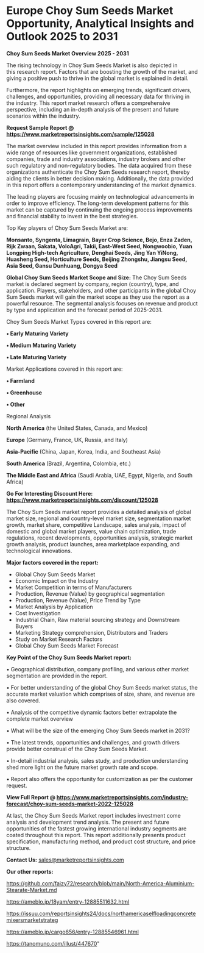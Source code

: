 # Europe Choy Sum Seeds Market Opportunity, Analytical Insights and Outlook 2025 to 2031

<Strong> Choy Sum Seeds Market Overview 2025 - 2031</strong>

The rising technology in Choy Sum Seeds Market is also depicted in this research report. Factors that are boosting the growth of the market, and giving a positive push to thrive in the global market is explained in detail.

Furthermore, the report highlights on emerging trends, significant drivers, challenges, and opportunities, providing all necessary data for thriving in the industry. This report market research offers a comprehensive perspective, including an in-depth analysis of the present and future scenarios within the industry.

<strong>Request Sample Report @ <a href=https://www.marketreportsinsights.com/sample/125028>https://www.marketreportsinsights.com/sample/125028</a></strong>

The market overview included in this report provides information from a wide range of resources like government organizations, established companies, trade and industry associations, industry brokers and other such regulatory and non-regulatory bodies. The data acquired from these organizations authenticate the Choy Sum Seeds research report, thereby aiding the clients in better decision making. Additionally, the data provided in this report offers a contemporary understanding of the market dynamics.

The leading players are focusing mainly on technological advancements in order to improve efficiency. The long-term development patterns for this market can be captured by continuing the ongoing process improvements and financial stability to invest in the best strategies.

Top Key players of Choy Sum Seeds Market are:

<strong>Monsanto, Syngenta, Limagrain, Bayer Crop Science, Bejo, Enza Zaden, Rijk Zwaan, Sakata, VoloAgri, Takii, East-West Seed, Nongwoobio, Yuan Longping High-tech Agriculture, Denghai Seeds, Jing Yan YiNong, Huasheng Seed, Horticulture Seeds, Beijing Zhongshu, Jiangsu Seed, Asia Seed, Gansu Dunhuang, Dongya Seed</strong>

<strong><b>Global Choy Sum Seeds Market Scope and Size:</b></strong>
The Choy Sum Seeds market is declared segment by company, region (country), type, and application. Players, stakeholders, and other participants in the global Choy Sum Seeds market will gain the market scope as they use the report as a powerful resource. The segmental analysis focuses on revenue and product by type and application and the forecast period of 2025-2031.

Choy Sum Seeds Market Types covered in this report are:

<strong>• Early Maturing Variety

• Medium Maturing Variety

• Late Maturing Variety</strong>

Market Applications covered in this report are:

<strong>• Farmland

• Greenhouse

• Other</strong> 

Regional Analysis

<strong>North America</strong> (the United States, Canada, and Mexico)

<strong>Europe</strong> (Germany, France, UK, Russia, and Italy)

<strong>Asia-Pacific</strong> (China, Japan, Korea, India, and Southeast Asia)

<strong>South America</strong> (Brazil, Argentina, Colombia, etc.)

<strong>The Middle East and Africa</strong> (Saudi Arabia, UAE, Egypt, Nigeria, and South Africa)

<strong>Go For Interesting Discount Here: <a href=https://www.marketreportsinsights.com/discount/125028>https://www.marketreportsinsights.com/discount/125028</a></strong>

The Choy Sum Seeds market report provides a detailed analysis of global market size, regional and country-level market size, segmentation market growth, market share, competitive Landscape, sales analysis, impact of domestic and global market players, value chain optimization, trade regulations, recent developments, opportunities analysis, strategic market growth analysis, product launches, area marketplace expanding, and technological innovations.

<strong><b>Major factors covered in the report:</b></strong>
<ul>
  <li>Global Choy Sum Seeds Market </li>
  <li>Economic Impact on the Industry</li>
  <li>Market Competition in terms of Manufacturers</li>
  <li>Production, Revenue (Value) by geographical segmentation</li>
  <li>Production, Revenue (Value), Price Trend by Type</li>
  <li>Market Analysis by Application</li>
  <li>Cost Investigation</li>
  <li>Industrial Chain, Raw material sourcing strategy and Downstream Buyers</li>
  <li>Marketing Strategy comprehension, Distributors and Traders</li>
  <li>Study on Market Research Factors</li>
  <li>Global Choy Sum Seeds Market Forecast</li>
</ul>

<strong><b>Key Point of the Choy Sum Seeds Market report:</b></strong>

• Geographical distribution, company profiling, and various other market segmentation are provided in the report.

• For better understanding of the global Choy Sum Seeds market status, the accurate market valuation which comprises of size, share, and revenue are also covered.

• Analysis of the competitive dynamic factors better extrapolate the complete market overview

• What will be the size of the emerging Choy Sum Seeds market in 2031?

• The latest trends, opportunities and challenges, and growth drivers provide better construal of the Choy Sum Seeds Market.

• In-detail industrial analysis, sales study, and production understanding shed more light on the future market growth rate and scope.

• Report also offers the opportunity for customization as per the customer request.

<strong><b>View Full Report @ <a href=https://www.marketreportsinsights.com/industry-forecast/choy-sum-seeds-market-2022-125028>https://www.marketreportsinsights.com/industry-forecast/choy-sum-seeds-market-2022-125028</a></b></strong>


At last, the Choy Sum Seeds Market report includes investment come analysis and development trend analysis. The present and future opportunities of the fastest growing international industry segments are coated throughout this report. This report additionally presents product specification, manufacturing method, and product cost structure, and price structure.

<strong>Contact Us:</strong>
sales@marketreportsinsights.com

<strong>Our other reports:</strong>

<a href=https://github.com/faizy72/research/blob/main/North-America-Aluminium-Stearate-Market.md>https://github.com/faizy72/research/blob/main/North-America-Aluminium-Stearate-Market.md</a>

<a href=https://ameblo.jp/18yam/entry-12885511632.html>https://ameblo.jp/18yam/entry-12885511632.html</a>

<a href=https://issuu.com/reportsinsights24/docs/northamericaselfloadingconcretemixersmarketstrateg>https://issuu.com/reportsinsights24/docs/northamericaselfloadingconcretemixersmarketstrateg</a>

<a href=https://ameblo.jp/cargo656/entry-12885546961.html>https://ameblo.jp/cargo656/entry-12885546961.html</a>

<a href=https://tanomuno.com/illust/447670>https://tanomuno.com/illust/447670</a>"
